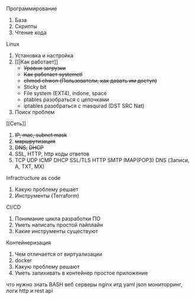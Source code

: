Программирование
 1. База
 2. Скрипты
 3. Чтение кода

Linux 
1. Установка и настройка
2. [[|Как работает]]
	- ~~Уровни загрузки~~
	- ~~Как работает systemctl~~
	- ~~chmod chwon (Пользователи, как давать им доступ)~~
	- Sticky bit
	- File system (EXT4), indone, space
	- ptables разобраться с цепочками
	- iptables разобраться с masqurad (DST SRC Nat)
3. Поиск проблем

[[Сеть]] 
1. ~~IP, mac, subnet mask~~
2. ~~маршрутизация~~
4. ~~DNS,~~ ~~DHCP~~
5. SSL, HTTP, http коды ответов
6. TCP UDP
ICMP DHCP SSL/TLS HTTP SMTP IMAP(POP3) DNS (Записи, A, TXT, MX)





Infractructure as code
1. Какую проблему решает 
2. Инструменты (Terraform)

CI/CD
1. Понимание цикла разработки ПО
2. Уметь написать простой пайплайн
3. Какие инструменты существуют

Контейнеризация
1. Чем отличается от виртуализации
2. docker
3. Какую проблему решают
4. Уметь запихивать в контейнер простое приложение






что нужно знать 
BASH
веб серверы nginx итд
yaml json
мониторринг, логи
http и rest api



